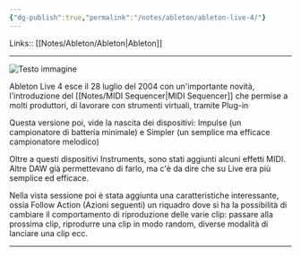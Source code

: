 ```yaml
---
{"dg-publish":true,"permalink":"/notes/ableton/ableton-live-4/"}
---
```


Links:: [[Notes/Ableton/Ableton\|Ableton]]
 
---
![Testo immagine](https://mikcommunity.blob.core.windows.net/blogimages/47a8bca5-76df-4abb-85d2-8c8d5b0b32cc_live4midiedit.jpg)

Ableton Live 4 esce il 28 luglio del 2004 con un'importante novità, l'introduzione del [[Notes/MIDI Sequencer\|MIDI Sequencer]] che permise a molti produttori, di lavorare con strumenti virtuali, tramite Plug-in

Questa versione poi, vide la nascita dei dispositivi: Impulse (un campionatore di batteria minimale) e Simpler (un semplice ma efficace campionatore melodico)

Oltre a questi dispositivi Instruments, sono stati aggiunti alcuni effetti MIDI. Altre DAW già permettevano di farlo, ma c'è da dire che su Live era più semplice ed efficace. 

Nella vista sessione poi è stata aggiunta una caratteristiche interessante, ossia Follow Action (Azioni seguenti) un riquadro dove si ha la possibilità di cambiare il comportamento di riproduzione delle varie clip: passare alla prossima clip, riprodurre una clip in modo random, diverse modalità di lanciare una clip ecc.


---
